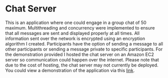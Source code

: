 # Chat Server

This is an application where one could engage in a group chat of 50 maximum. Multithreading and concurrency were implemented to ensure that all messages are sent and displayed properly at all times. All information sent over the network is encrypted using an encryption algorithm I created. Participants have the option of sending a message to all other participants or sending a message private to specific participants. For the demonstration provided I hosted the chat server on an Amazon EC2 server so communication could happen over the internet. Please note that due to the cost of hosting, the chat server may not currently be deployed.  You could view a demonstration of the application via this [link](https://project-videos-vs.s3.amazonaws.com/lets-chat/lets-chat-trailer.mp4).
